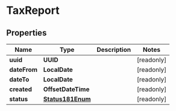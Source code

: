 

# TaxReport


## Properties

Name | Type | Description | Notes
------------ | ------------- | ------------- | -------------
**uuid** | **UUID** |  |  [readonly]
**dateFrom** | **LocalDate** |  |  [readonly]
**dateTo** | **LocalDate** |  |  [readonly]
**created** | **OffsetDateTime** |  |  [readonly]
**status** | [**Status181Enum**](Status181Enum.md) |  |  [readonly]



